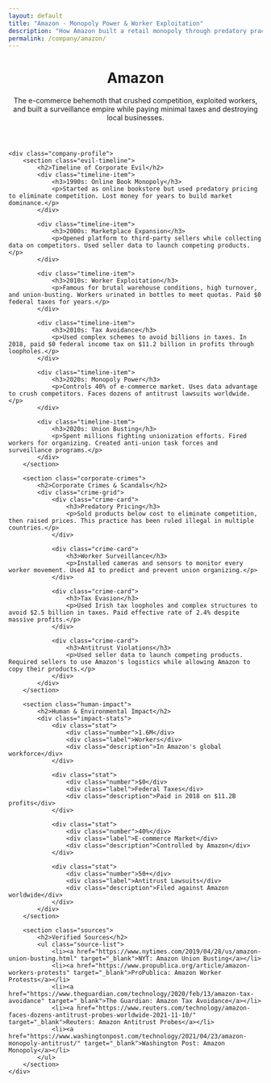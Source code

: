 ```yaml
---
layout: default
title: "Amazon - Monopoly Power & Worker Exploitation"
description: "How Amazon built a retail monopoly through predatory practices while treating workers as disposable and avoiding taxes"
permalink: /company/amazon/
---
```


<link rel="stylesheet" href="{{ '/assets/css/index-pages.css' | relative_url }}">

<div class="index-page">
    <header class="page-header">
        <h1>Amazon</h1>
        <p class="page-description">The e-commerce behemoth that crushed competition, exploited workers, and built a surveillance empire while paying minimal taxes and destroying local businesses.</p>
    </header>

    <div class="company-profile">
        <section class="evil-timeline">
            <h2>Timeline of Corporate Evil</h2>
            <div class="timeline-item">
                <h3>1990s: Online Book Monopoly</h3>
                <p>Started as online bookstore but used predatory pricing to eliminate competition. Lost money for years to build market dominance.</p>
            </div>

            <div class="timeline-item">
                <h3>2000s: Marketplace Expansion</h3>
                <p>Opened platform to third-party sellers while collecting data on competitors. Used seller data to launch competing products.</p>
            </div>

            <div class="timeline-item">
                <h3>2010s: Worker Exploitation</h3>
                <p>Famous for brutal warehouse conditions, high turnover, and union-busting. Workers urinated in bottles to meet quotas. Paid $0 federal taxes for years.</p>
            </div>

            <div class="timeline-item">
                <h3>2010s: Tax Avoidance</h3>
                <p>Used complex schemes to avoid billions in taxes. In 2018, paid $0 federal income tax on $11.2 billion in profits through loopholes.</p>
            </div>

            <div class="timeline-item">
                <h3>2020s: Monopoly Power</h3>
                <p>Controls 40% of e-commerce market. Uses data advantage to crush competitors. Faces dozens of antitrust lawsuits worldwide.</p>
            </div>

            <div class="timeline-item">
                <h3>2020s: Union Busting</h3>
                <p>Spent millions fighting unionization efforts. Fired workers for organizing. Created anti-union task forces and surveillance programs.</p>
            </div>
        </section>

        <section class="corporate-crimes">
            <h2>Corporate Crimes & Scandals</h2>
            <div class="crime-grid">
                <div class="crime-card">
                    <h3>Predatory Pricing</h3>
                    <p>Sold products below cost to eliminate competition, then raised prices. This practice has been ruled illegal in multiple countries.</p>
                </div>

                <div class="crime-card">
                    <h3>Worker Surveillance</h3>
                    <p>Installed cameras and sensors to monitor every worker movement. Used AI to predict and prevent union organizing.</p>
                </div>

                <div class="crime-card">
                    <h3>Tax Evasion</h3>
                    <p>Used Irish tax loopholes and complex structures to avoid $2.5 billion in taxes. Paid effective rate of 2.4% despite massive profits.</p>
                </div>

                <div class="crime-card">
                    <h3>Antitrust Violations</h3>
                    <p>Used seller data to launch competing products. Required sellers to use Amazon's logistics while allowing Amazon to copy their products.</p>
                </div>
            </div>
        </section>

        <section class="human-impact">
            <h2>Human & Environmental Impact</h2>
            <div class="impact-stats">
                <div class="stat">
                    <div class="number">1.6M</div>
                    <div class="label">Workers</div>
                    <div class="description">In Amazon's global workforce</div>
                </div>

                <div class="stat">
                    <div class="number">$0</div>
                    <div class="label">Federal Taxes</div>
                    <div class="description">Paid in 2018 on $11.2B profits</div>
                </div>

                <div class="stat">
                    <div class="number">40%</div>
                    <div class="label">E-commerce Market</div>
                    <div class="description">Controlled by Amazon</div>
                </div>

                <div class="stat">
                    <div class="number">50+</div>
                    <div class="label">Antitrust Lawsuits</div>
                    <div class="description">Filed against Amazon worldwide</div>
                </div>
            </div>
        </section>

        <section class="sources">
            <h2>Verified Sources</h2>
            <ul class="source-list">
                <li><a href="https://www.nytimes.com/2019/04/28/us/amazon-union-busting.html" target="_blank">NYT: Amazon Union Busting</a></li>
                <li><a href="https://www.propublica.org/article/amazon-workers-protests" target="_blank">ProPublica: Amazon Worker Protests</a></li>
                <li><a href="https://www.theguardian.com/technology/2020/feb/13/amazon-tax-avoidance" target="_blank">The Guardian: Amazon Tax Avoidance</a></li>
                <li><a href="https://www.reuters.com/technology/amazon-faces-dozens-antitrust-probes-worldwide-2021-11-10/" target="_blank">Reuters: Amazon Antitrust Probes</a></li>
                <li><a href="https://www.washingtonpost.com/technology/2021/04/23/amazon-monopoly-antitrust/" target="_blank">Washington Post: Amazon Monopoly</a></li>
            </ul>
        </section>
    </div>
</div>
